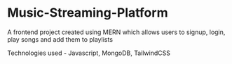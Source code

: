 # Music-Streaming-Platform

A frontend project created using MERN which allows users to signup, login, play songs and add them to playlists

Technologies used - Javascript, MongoDB, TailwindCSS
